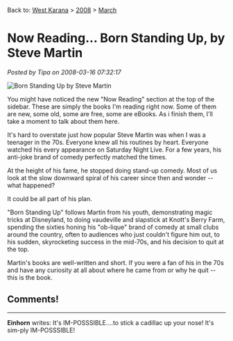 Back to: [West Karana](/posts/westkarana.md) > [2008](/posts/2008/westkarana.md) > [March](./westkarana.md)
# Now Reading... Born Standing Up, by Steve Martin

*Posted by Tipa on 2008-03-16 07:32:17*

![Born Standing Up by Steve Martin](http://ecx.images-amazon.com/images/I/41U9%2Bvy3OTL._AA240_.jpg)

You might have noticed the new "Now Reading" section at the top of the sidebar. These are simply the books I'm reading right now. Some of them are new, some old, some are free, some are eBooks. As i finish them, I'll take a moment to talk about them here.

It's hard to overstate just how popular Steve Martin was when I was a teenager in the 70s. Everyone knew all his routines by heart. Everyone watched his every appearance on Saturday Night Live. For a few years, his anti-joke brand of comedy perfectly matched the times.

At the height of his fame, he stopped doing stand-up comedy. Most of us look at the slow downward spiral of his career since then and wonder -- what happened?

It could be all part of his plan.

"Born Standing Up" follows Martin from his youth, demonstrating magic tricks at Disneyland, to doing vaudeville and slapstick at Knott's Berry Farm, spending the sixties honing his "ob-lique" brand of comedy at small clubs around the country, often to audiences who just couldn't figure him out, to his sudden, skyrocketing success in the mid-70s, and his decision to quit at the top.

Martin's books are well-written and short. If you were a fan of his in the 70s and have any curiosity at all about where he came from or why he quit -- this is the book.

## Comments!

---

**Einhorn** writes: It's IM-POSSSIBLE....to stick a cadillac up your nose! It's sim-ply IM-POSSSIBLE!

